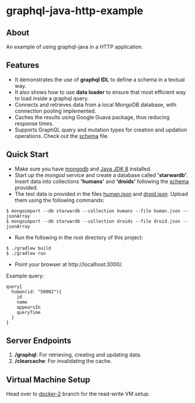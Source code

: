 # graphql-java-http-example

## About
An example of using graphql-java in a HTTP application.

## Features
* It demonstrates the use of **graphql IDL** to define a schema in a textual way.
* It also shows how to use **data loader** to ensure that most efficient way to load
inside a graphql query.
* Connects and retrieves data from a local MongoDB database, with connection pooling implemented.
* Caches the results using Google Guava package, thus reducing response times.
* Supports GraphQL query and mutation types for creation and updation operations. Check out the [schema](https://github.com/under-control-software/graphql-java-http-example/blob/master/src/main/resources/starWarsSchemaAnnotated.graphqls) file.

## Quick Start

* Make sure you have [mongodb](https://www.mongodb.com/docs/manual/installation/) and [Java JDK 8](https://www.oracle.com/java/technologies/downloads/#:~:text=Java%20SE%20subscribers%20have%20more%20choices) installed.
* Start up the *mongod* service and create a database called **'starwardb'**. Insert data into collections **'humans'** and **'droids'** following the [schema](https://github.com/under-control-software/graphql-java-http-example/blob/master/src/main/resources/starWarsSchemaAnnotated.graphqls) provided.
* The test data is provided in the files [human.json](https://github.com/under-control-software/StarWarsDataGeneratorUtil/blob/main/human.json) and [droid.json](https://github.com/under-control-software/StarWarsDataGeneratorUtil/blob/main/droid.json). Upload them using the following commands:
```
$ mongoimport --db starwardb --collection humans --file human.json --jsonArray
$ mongoimport --db starwardb --collection droids --file droid.json --jsonArray
```
* Run the following in the root directory of this project:
```
$ ./gradlew build
$ ./gradlew run
```
* Point your browser at http://localhost:3000/.
    
Example query:
```
query{
  human(id: "50002"){
    id
    name
    appearsIn
    queryTime
  }
}
```

## Server Endpoints
1. **/graphql**: For retrieving, creating and updating data.
2. **/clearcache**: For invalidating the cache.

## Virtual Machine Setup
Head over to [docker-2](https://github.com/under-control-software/graphql-java-http-example/tree/docker-2) branch for the read-write VM setup.

